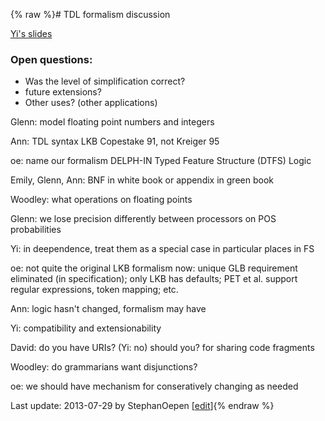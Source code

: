 {% raw %}# TDL formalism discussion

[Yi's slides](http://www.delph-in.net/2013/tdl.pdf)

### Open questions:

- Was the level of simplification correct?
- future extensions?
- Other uses? (other applications)

Glenn: model floating point numbers and integers

Ann: TDL syntax LKB Copestake 91, not Kreiger 95

oe: name our formalism DELPH-IN Typed Feature Structure (DTFS) Logic

Emily, Glenn, Ann: BNF in white book or appendix in green book

Woodley: what operations on floating points

Glenn: we lose precision differently between processors on POS
probabilities

Yi: in deependence, treat them as a special case in particular places in
FS

oe: not quite the original LKB formalism now: unique GLB requirement
eliminated (in specification); only LKB has defaults; PET et al. support
regular expressions, token mapping; etc.

Ann: logic hasn't changed, formalism may have

Yi: compatibility and extensionability

David: do you have URIs? (Yi: no) should you? for sharing code fragments

Woodley: do grammarians want disjunctions?

oe: we should have mechanism for conseratively changing as needed

Last update: 2013-07-29 by StephanOepen [[edit](https://github.com/delph-in/docs/wiki/SaarlandTdlDiscussion/_edit)]{% endraw %}
